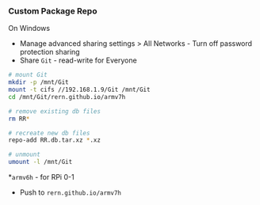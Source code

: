 ### Custom Package Repo
On  Windows
- Manage advanced sharing settings > All Networks - Turn off password protection sharing
- Share `Git` - read-write for Everyone
```sh
# mount Git
mkdir -p /mnt/Git
mount -t cifs //192.168.1.9/Git /mnt/Git
cd /mnt/Git/rern.github.io/armv7h

# remove existing db files
rm RR*

# recreate new db files
repo-add RR.db.tar.xz *.xz

# unmount
umount -l /mnt/Git
```
*`armv6h` - for RPi 0-1
- Push to `rern.github.io/armv7h`
